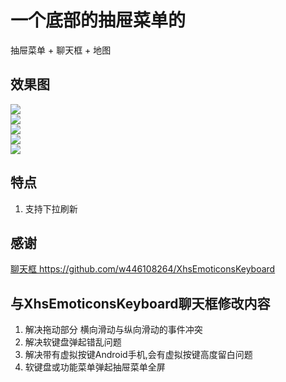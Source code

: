 # 一个底部的抽屉菜单的 
抽屉菜单 + 聊天框 + 地图 

## 效果图
![](screenshot/a.gif)  
![](screenshot/b.jpg)  
![](screenshot/c.jpg)  
![](screenshot/d.jpg)  
![](screenshot/e.jpg)
## 特点
1. 支持下拉刷新

## 感谢
[聊天框 ](https://github.com/w446108264/XhsEmoticonsKeyboard)<https://github.com/w446108264/XhsEmoticonsKeyboard> 

## 与XhsEmoticonsKeyboard聊天框修改内容
1. 解决拖动部分 横向滑动与纵向滑动的事件冲突
2. 解决软键盘弹起错乱问题
3. 解决带有虚拟按键Android手机,会有虚拟按键高度留白问题
4. 软键盘或功能菜单弹起抽屉菜单全屏
